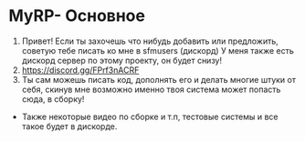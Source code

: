 # MyRP- Основное
1. Привет! Если ты захочешь что нибудь добавить или предложить, советую тебе писать ко мне в sfmusers (дискорд) У меня также есть дискорд сервер по этому проекту, он будет снизу!
2. https://discord.gg/FPrf3nACRF
3. Ты сам можешь писать код, дополнять его и делать многие штуки от себя, скинув мне возможно именно твоя система может попасть сюда, в сборку!


- Также некоторые видео по сборке и т.п, тестовые системы и все такое будет в дискорде.
